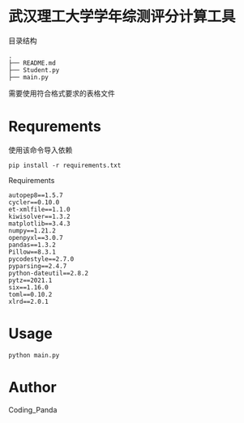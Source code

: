 # 武汉理工大学学年综测评分计算工具
目录结构
```
.
├── README.md
├── Student.py
├── main.py
```
需要使用符合格式要求的表格文件
# Requrements
使用该命令导入依赖
```
pip install -r requirements.txt
```

Requirements
```
autopep8==1.5.7
cycler==0.10.0
et-xmlfile==1.1.0
kiwisolver==1.3.2
matplotlib==3.4.3
numpy==1.21.2
openpyxl==3.0.7
pandas==1.3.2
Pillow==8.3.1
pycodestyle==2.7.0
pyparsing==2.4.7
python-dateutil==2.8.2
pytz==2021.1
six==1.16.0
toml==0.10.2
xlrd==2.0.1
```

# Usage
```
python main.py
```

# Author
Coding_Panda
